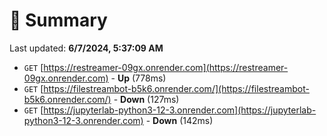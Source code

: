 # 📖 Summary
Last updated: **6/7/2024, 5:37:09 AM**

- `GET` [https://restreamer-09gx.onrender.com](https://restreamer-09gx.onrender.com) - **Up** (778ms)
- `GET` [https://filestreambot-b5k6.onrender.com/](https://filestreambot-b5k6.onrender.com/) - **Down** (127ms)
- `GET` [https://jupyterlab-python3-12-3.onrender.com](https://jupyterlab-python3-12-3.onrender.com) - **Down** (142ms)
